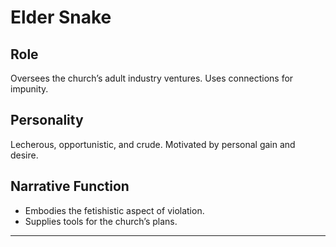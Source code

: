 # Elder Snake

## Role
Oversees the church’s adult industry ventures. Uses connections for impunity.

## Personality
Lecherous, opportunistic, and crude. Motivated by personal gain and desire.

## Narrative Function
- Embodies the fetishistic aspect of violation.
- Supplies tools for the church’s plans.

---
